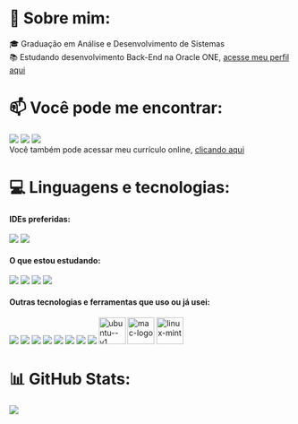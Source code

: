 # 🖖 Sobre mim:
🎓 Graduação em Análise e Desenvolvimento de Sistemas </br>
📚 Estudando desenvolvimento Back-End na Oracle ONE, <a href="https://cursos.alura.com.br/emprega-one/profile/yurigabr25">acesse meu perfil aqui</a> </br>

# 📫 Você pode me encontrar:
<a href="https://www.linkedin.com/in/yurigabr25/" alt="logo do linkedin"><img src="https://img.icons8.com/color/48/null/linkedin-circled--v1.png"/></a>
<a href="mailto:cortaesai@gmail.com%20%22yurigabriel1995@outlook.com%22" alt="logo do twitter"><img src="https://img.icons8.com/color/48/null/apple-mail.png"/></a>
<a href="https://twitter.com/yurigabr25" alt="logo do twitter"><img src="https://img.icons8.com/fluency/48/null/twitter.png"/></a>
</br>
Você também pode acessar meu currículo online, <a href="https://www.canva.com/design/DAFMOgfVT5E/l6Taoxe2QrXPyU5fWP9jag/view?utm_content=DAFMOgfVT5E&utm_campaign=designshare&utm_medium=link&utm_source=publishsharelink">clicando aqui</a>

# 💻 Linguagens e tecnologias:
#### IDEs preferidas: </br>
<a href="https://code.visualstudio.com/"><img src="https://img.icons8.com/fluency/48/null/visual-studio-code-2019.png"/></a> <a href="https://www.jetbrains.com/pt-br/idea/"><img src="https://img.icons8.com/color/48/null/intellij-idea.png"/></a>

#### O que estou estudando: </br>
<a href="https://www.oracle.com/br/java/technologies/downloads/"><img src="https://img.icons8.com/color/48/null/java-coffee-cup-logo--v1.png"/></a>  <a href="https://start.spring.io/"><img src="https://img.icons8.com/color/48/null/spring-logo.png"/></a>  <a href="https://www.mysql.com/"><img src="https://img.icons8.com/fluency/48/null/mysql-logo.png"/></a> <a href="https://git-scm.com/"><img src="https://img.icons8.com/color/48/null/git.png"/></a>

#### Outras tecnologias e ferramentas que uso ou já usei:
<a href="https://developer.mozilla.org/pt-BR/docs/Web/JavaScript"><img src="https://img.icons8.com/fluency/48/null/javascript.png"/></a>                                                                                       <a href="https://developer.mozilla.org/pt-BR/docs/Web/CSS"><img src="https://img.icons8.com/color/48/null/css3.png"/></a>                                                                                                       <a href="https://developer.mozilla.org/pt-BR/docs/Web/HTML"><img src="https://img.icons8.com/color/48/null/html-5--v1.png"/></a>                                                                                               <a href="https://pandas.pydata.org/"><img src="https://img.icons8.com/color/48/null/pandas.png"/></a>                                                                                                                <a href="https://www.adobe.com/br/products/premiere.html"><img src="https://img.icons8.com/color/48/null/adobe-premiere-pro--v1.png"/></a>                                                                       <a href="https://www.blackmagicdesign.com/br/products/davinciresolve"><img src="https://img.icons8.com/color/48/null/davinci-resolve.png"/></a>                                                               <a href="https://www.adobe.com/br/products/premiere.html"><img src="https://img.icons8.com/color/48/null/adobe-photoshop--v1.png"/></a>  <a href="https://www.python.org/"><img src="https://img.icons8.com/color/48/null/python--v1.png"/></a>
<a href="https://ubuntu.com/"><img width="48" height="48" src="https://img.icons8.com/color/48/ubuntu--v1.png" alt="ubuntu--v1"/></a>
<a href="https://www.apple.com/br/macos/ventura/"><img width="48" height="48" src="https://img.icons8.com/color/48/mac-logo.png" alt="mac-logo"/></a>
<a href="https://linuxmint.com/"><img width="48" height="48" src="https://img.icons8.com/color/48/linux-mint.png" alt="linux-mint"/></a>


# 📊 GitHub Stats:
![](https://github-readme-stats.vercel.app/api/top-langs/?username=yurigabr25&theme=blue-green&hide_border=true&include_all_commits=true&count_private=true&layout=compact)

<!-- Proudly created with GPRM ( https://gprm.itsvg.in ) -->
